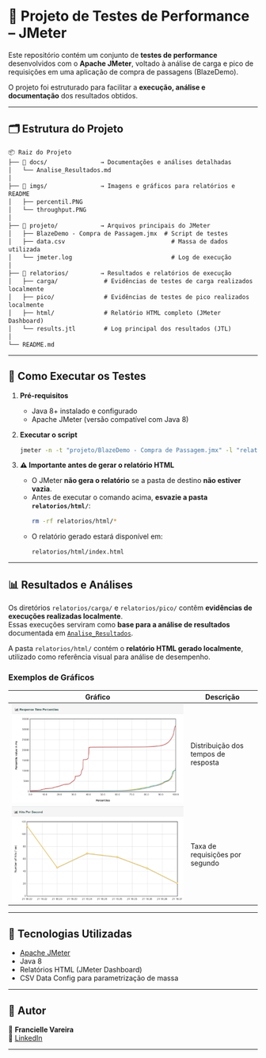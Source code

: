 # 🧪 Projeto de Testes de Performance – JMeter

Este repositório contém um conjunto de **testes de performance** desenvolvidos com o **Apache JMeter**, voltado à análise de carga e pico de requisições em uma aplicação de compra de passagens (BlazeDemo).  

O projeto foi estruturado para facilitar a **execução, análise e documentação** dos resultados obtidos.

---

## 🗂️ Estrutura do Projeto

```
📦 Raiz do Projeto
├── 📁 docs/               → Documentações e análises detalhadas
│   └── Analise_Resultados.md
│
├── 📁 imgs/               → Imagens e gráficos para relatórios e README
│   ├── percentil.PNG
│   └── throughput.PNG
│
├── 📁 projeto/            → Arquivos principais do JMeter
│   ├── BlazeDemo - Compra de Passagem.jmx  # Script de testes
│   ├── data.csv                              # Massa de dados utilizada
│   └── jmeter.log                            # Log de execução
│
├── 📁 relatorios/         → Resultados e relatórios de execução
│   ├── carga/             # Evidências de testes de carga realizados localmente
│   ├── pico/              # Evidências de testes de pico realizados localmente
│   ├── html/              # Relatório HTML completo (JMeter Dashboard)
│   └── results.jtl        # Log principal dos resultados (JTL)
│
└── README.md
```

---

## 🚀 Como Executar os Testes

1. **Pré-requisitos**
   - Java 8+ instalado e configurado  
   - Apache JMeter (versão compatível com Java 8)  

2. **Executar o script**
   ```bash
   jmeter -n -t "projeto/BlazeDemo - Compra de Passagem.jmx" -l "relatorios/results.jtl" -e -o "relatorios/html"
   ```

3. **⚠️ Importante antes de gerar o relatório HTML**
   - O JMeter **não gera o relatório** se a pasta de destino **não estiver vazia**.  
   - Antes de executar o comando acima, **esvazie a pasta `relatorios/html/`**:
     ```bash
     rm -rf relatorios/html/*
     ```
   - O relatório gerado estará disponível em:
     ```
     relatorios/html/index.html
     ```

---

## 📊 Resultados e Análises

Os diretórios `relatorios/carga/` e `relatorios/pico/` contêm **evidências de execuções realizadas localmente**.  
Essas execuções serviram como **base para a análise de resultados** documentada em [`Analise_Resultados`](/docs/Analise_Reseultados.md).

A pasta `relatorios/html/` contém o **relatório HTML gerado localmente**, utilizado como referência visual para análise de desempenho.

### Exemplos de Gráficos

| Gráfico | Descrição |
|----------|------------|
| ![Percentil](/imgs/percentil.png) | Distribuição dos tempos de resposta |
| ![Throughput](/imgs/carga.png) | Taxa de requisições por segundo |

---

## 🧰 Tecnologias Utilizadas

- [Apache JMeter](https://jmeter.apache.org/)
- Java 8  
- Relatórios HTML (JMeter Dashboard)
- CSV Data Config para parametrização de massa

---

## 🧾 Autor

👤 **Francielle Vareira**   
📧 [LinkedIn](https://www.linkedin.com/in/franciellevareira/)

---
